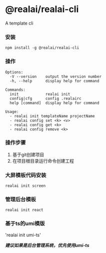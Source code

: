 # @realai/realai-cli

A template cli

### 安装

`npm install -g @realai/realai-cli`
### 操作
```
Options:
  -V --version    output the version number
  -h, --help      display help for command

Commands:
  init            realai init
  config|cfg      config .realairc
  help [command]  display help for command

Usage:
  - realai init templateName projectName
  - realai config set <k> <v>
  - realai config get <k>
  - realai config remove <k>
```
### 操作步骤

1. 基于git创建项目
2. 在项目根目录运行命令创建工程
### 大屏模板代码安装

`realai init screen`

### 管理后台模板

`realai init react`

### 基于ts的umi模版
'realai init umi-ts'

***建议如果是后台管理系统，优先使用umi-ts***
